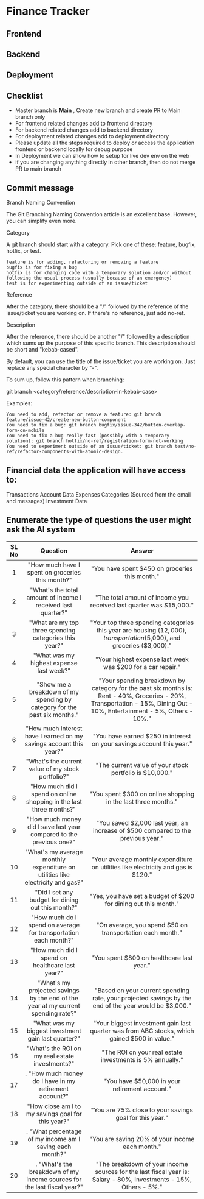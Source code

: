 # Finance Tracker

## Frontend 

## Backend

## Deployment


## Checklist 
 - Master branch is <b>Main</b> , Create new branch and create PR to Main branch only
 - For frontend related changes add to frontend directory
 - For backend related changes add to backend directory
 - For deployment related changes add to deployment directory
 - Please update all the steps required to deploy or access the application frontend or backend locally for debug purpose
 - In Deployment we can show how to setup for live dev env on the web
 - if you are changing anything directly in other branch, then do not merge PR to main branch

 ## Commit message
 Branch Naming Convention

The Git Branching Naming Convention article is an excellent base.
However, you can simplify even more.

Category

A git branch should start with a category. Pick one of these: feature, bugfix, hotfix, or test.

    feature is for adding, refactoring or removing a feature
    bugfix is for fixing a bug
    hotfix is for changing code with a temporary solution and/or without following the usual process (usually because of an emergency)
    test is for experimenting outside of an issue/ticket

Reference

After the category, there should be a "/" followed by the reference of the issue/ticket you are working on. If there's no reference, just add no-ref.

Description

After the reference, there should be another "/" followed by a description which sums up the purpose of this specific branch. This description should be short and "kebab-cased".

By default, you can use the title of the issue/ticket you are working on. Just replace any special character by "-".

To sum up, follow this pattern when branching:

git branch <category/reference/description-in-kebab-case>

Examples:

    You need to add, refactor or remove a feature: git branch feature/issue-42/create-new-button-component
    You need to fix a bug: git branch bugfix/issue-342/button-overlap-form-on-mobile
    You need to fix a bug really fast (possibly with a temporary solution): git branch hotfix/no-ref/registration-form-not-working
    You need to experiment outside of an issue/ticket: git branch test/no-ref/refactor-components-with-atomic-design.

## Financial data the application will have access to:
   Transactions
   Account Data
   Expenses
   Categories (Sourced from the email and messages)
   Investment Data

## Enumerate the type of questions the user might ask the AI system
 
| SL No |                                      Question                                     |                                                                                  Answer                                                                                  |
|:-----:|:---------------------------------------------------------------------------------:|:------------------------------------------------------------------------------------------------------------------------------------------------------------------------:|
| 1     | "How much have I spent on groceries this month?"                                  | "You have spent $450 on groceries this month."                                                                                                                           |
| 2     | "What's the total amount of income I received last quarter?"                      | "The total amount of income you received last quarter was $15,000."                                                                                                      |
| 3     | "What are my top three spending categories this year?"                            | "Your top three spending categories this year are housing ($12,000), transportation ($5,000), and groceries ($3,000)."                                                   |
| 4     | "What was my highest expense last week?"                                          | "Your highest expense last week was $200 for a car repair."                                                                                                              |
| 5     | "Show me a breakdown of my spending by category for the past six months."         | "Your spending breakdown by category for the past six months is: Rent - 40%, Groceries - 20%, Transportation - 15%, Dining Out - 10%, Entertainment - 5%, Others - 10%." |
| 6     | "How much interest have I earned on my savings account this year?"                | "You have earned $250 in interest on your savings account this year."                                                                                                    |
| 7     | "What's the current value of my stock portfolio?"                                 | "The current value of your stock portfolio is $10,000."                                                                                                                  |
| 8     | "How much did I spend on online shopping in the last three months?"               | "You spent $300 on online shopping in the last three months."                                                                                                            |
| 9     | "How much money did I save last year compared to the previous one?"               | "You saved $2,000 last year, an increase of $500 compared to the previous year."                                                                                         |
| 10    | "What's my average monthly expenditure on utilities like electricity and gas?"    | "Your average monthly expenditure on utilities like electricity and gas is $120."                                                                                        |
| 11    | "Did I set any budget for dining out this month?"                                 | "Yes, you have set a budget of $200 for dining out this month."                                                                                                          |
| 12    | "How much do I spend on average for transportation each month?"                   | "On average, you spend $50 on transportation each month."                                                                                                                |
| 13    | "How much did I spend on healthcare last year?"                                   | "You spent $800 on healthcare last year."                                                                                                                                |
| 14    | "What's my projected savings by the end of the year at my current spending rate?" | "Based on your current spending rate, your projected savings by the end of the year would be $3,000."                                                                    |
| 15    | "What was my biggest investment gain last quarter?"                               | "Your biggest investment gain last quarter was from ABC stocks, which gained $500 in value."                                                                             |
| 16    | "What's the ROI on my real estate investments?"                                   | "The ROI on your real estate investments is 5% annually."                                                                                                                |
| 17    | . "How much money do I have in my retirement account?"                            | "You have $50,000 in your retirement account."                                                                                                                           |
| 18    | "How close am I to my savings goal for this year?"                                | "You are 75% close to your savings goal for this year."                                                                                                                  |
| 19    | . "What percentage of my income am I saving each month?"                          | "You are saving 20% of your income each month."                                                                                                                          |
| 20    | . "What's the breakdown of my income sources for the last fiscal year?"           | "The breakdown of your income sources for the last fiscal year is: Salary - 80%, Investments - 15%, Others - 5%."                                                        |
